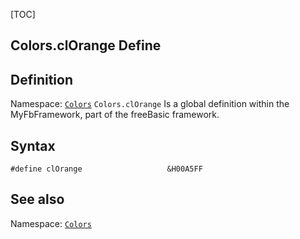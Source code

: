 [TOC]
## Colors.clOrange Define

## Definition
Namespace: [`Colors`](Colors.md)
`Colors.clOrange` Is a global definition within the MyFbFramework, part of the freeBasic framework.
## Syntax

```freeBasic
#define clOrange                   &H00A5FF
```

## See also
Namespace: [`Colors`](Colors.md)
